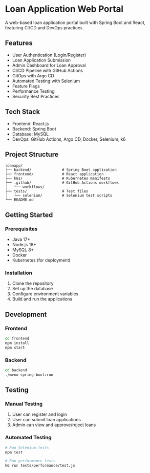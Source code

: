 # Loan Application Web Portal

A web-based loan application portal built with Spring Boot and React, featuring CI/CD and DevOps practices.

## Features

- User Authentication (Login/Register)
- Loan Application Submission
- Admin Dashboard for Loan Approval
- CI/CD Pipeline with GitHub Actions
- GitOps with Argo CD
- Automated Testing with Selenium
- Feature Flags
- Performance Testing
- Security Best Practices

## Tech Stack

- Frontend: React.js
- Backend: Spring Boot
- Database: MySQL
- DevOps: GitHub Actions, Argo CD, Docker, Selenium, k6

## Project Structure

```
loanapp/
├── backend/              # Spring Boot application
├── frontend/             # React application
├── k8s/                  # Kubernetes manifests
├── .github/              # GitHub Actions workflows
│   └── workflows/
├── tests/                # Test files
│   └── selenium/         # Selenium test scripts
└── README.md
```

## Getting Started

### Prerequisites

- Java 17+
- Node.js 18+
- MySQL 8+
- Docker
- Kubernetes (for deployment)

### Installation

1. Clone the repository
2. Set up the database
3. Configure environment variables
4. Build and run the applications

## Development

### Frontend

```bash
cd frontend
npm install
npm start
```

### Backend

```bash
cd backend
./mvnw spring-boot:run
```

## Testing

### Manual Testing

1. User can register and login
2. User can submit loan applications
3. Admin can view and approve/reject loans

### Automated Testing

```bash
# Run Selenium tests
npm test

# Run performance tests
k6 run tests/performance/test.js
```
